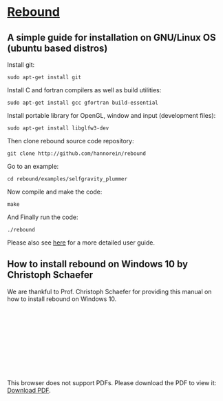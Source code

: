 # [Rebound](https://rebound.readthedocs.io/en/latest/)
## A simple guide for installation on GNU/Linux OS (ubuntu based distros)


Install git:

`sudo apt-get install git`

Install C and fortran compilers as well as build utilities:

`sudo apt-get install gcc gfortran build-essential`

Install portable library for OpenGL, window and input (development files):

`sudo apt-get install libglfw3-dev`

Then clone rebound source code repository:

`git clone http://github.com/hannorein/rebound`

Go to an example:

`cd rebound/examples/selfgravity_plummer`

Now compile and make the code:

`make`

And Finally run the code:

`./rebound`

Please also see [here](https://github.com/hannorein/rebound/blob/master/doc/c_quickstart.rst) for a more detailed user guide.


## How to install rebound on Windows 10 by Christoph Schaefer

We are thankful to Prof. Christoph Schaefer for providing this manual on how to install rebound on Windows 10.

<object data="https://github.com/astrofum/na2020/blob/master/how_to_install_rebound_on_win10%20by%20Christoph%20Schaefer.pdf" type="application/pdf" width="700px" height="700px">
    <embed src="https://github.com/astrofum/na2020/blob/master/how_to_install_rebound_on_win10%20by%20Christoph%20Schaefer.pdf">
        <p>This browser does not support PDFs. Please download the PDF to view it: <a href="https://github.com/astrofum/na2020/blob/master/how_to_install_rebound_on_win10%20by%20Christoph%20Schaefer.pdf">Download PDF</a>.</p>
    </embed>
</object>
